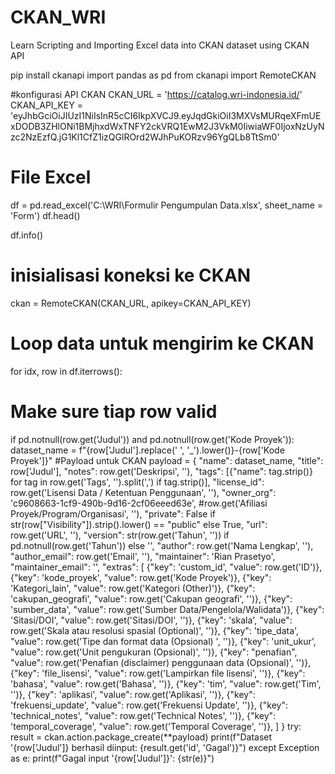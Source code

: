 # CKAN\_WRI

Learn Scripting and Importing Excel data into CKAN dataset using CKAN API



pip install ckanapi
import pandas as pd
from ckanapi import RemoteCKAN

\#konfigurasi API CKAN
CKAN\_URL = 'https://catalog.wri-indonesia.id/'
CKAN\_API\_KEY = 'eyJhbGciOiJIUzI1NiIsInR5cCI6IkpXVCJ9.eyJqdGkiOiI3MXVsMURqeXFmUExDODB3ZHlONi1BMjhxdWxTNFY2ckVRQ1EwM2J3VkM0IiwiaWF0IjoxNzUyNzc2NzEzfQ.jG1Kl1CfZ1izQGlROrd2WJhPuKORzv96YgQLb8TtSm0'



# File Excel

df = pd.read\_excel('C:\\WRI\\Formulir Pengumpulan Data.xlsx', sheet\_name = 'Form')
df.head()

df.info()



# inisialisasi koneksi ke CKAN

ckan = RemoteCKAN(CKAN\_URL, apikey=CKAN\_API\_KEY)



# Loop data untuk mengirim ke CKAN

for idx, row in df.iterrows():
# Make sure tiap row valid
if pd.notnull(row.get('Judul')) and pd.notnull(row.get('Kode Proyek')):
dataset\_name = f"{row\['Judul'].replace(' ', '\_').lower()}-{row\['Kode Proyek']}"
#Payload untuk CKAN
payload = {
"name": dataset\_name,
"title": row\['Judul'],
"notes": row.get('Deskripsi', ''),
"tags": \[{"name": tag.strip()} for tag in row.get('Tags', '').split(',') if tag.strip()],
"license\_id": row.get('Lisensi Data / Ketentuan Penggunaan', ''),
"owner\_org": 'c9608663-1cf9-490b-9d16-2cf06eeed63e', #row.get('Afiliasi Proyek/Program/Organisasi', ''),
"private": False if str(row\["Visibility"]).strip().lower() == "public" else True,
"url": row.get('URL', ''),
"version": str(row.get('Tahun', '')) if pd.notnull(row.get('Tahun')) else '',
"author": row.get('Nama Lengkap', ''),
"author\_email": row.get('Email', ''),
"maintainer": 'Rian Prasetyo',
"maintainer\_email": '',
"extras": \[
{"key": 'custom\_id', "value": row.get('ID')},
{"key": 'kode\_proyek', "value": row.get('Kode Proyek')},
{"key": 'Kategori\_lain', "value": row.get('Kategori (Other)')},
{"key": 'cakupan\_geografi', "value": row.get('Cakupan geografi', '')},
{"key": 'sumber\_data', "value": row.get('Sumber Data/Pengelola/Walidata')},
{"key": 'Sitasi/DOI', "value": row.get('Sitasi/DOI', '')},
{"key": 'skala', "value": row.get('Skala atau resolusi spasial (Optional)', '')},
{"key": 'tipe\_data', "value": row.get('Tipe dan format data (Opsional) ', '')},
{"key": 'unit\_ukur', "value": row.get('Unit pengukuran (Opsional)', '')},
{"key": "penafian", "value": row.get('Penafian (disclaimer) penggunaan data (Opsional)', '')},
{"key": 'file\_lisensi', "value": row.get('Lampirkan file lisensi', '')},
{"key": 'bahasa', "value": row.get('Bahasa', '')},
{"key": 'tim', "value": row.get('Tim', '')},
{"key": 'aplikasi', "value": row.get('Aplikasi', '')},
{"key": 'frekuensi\_update', "value": row.get('Frekuensi Update', '')},
{"key": 'technical\_notes', "value": row.get('Technical Notes', '')},
{"key": 'temporal\_coverage', "value": row.get('Temporal Coverage', '')},
]
}
try:
result = ckan.action.package\_create(\*\*payload)
print(f"Dataset '{row\['Judul']} berhasil diinput: {result.get('id', 'Gagal')}")
except Exception as e:
print(f"Gagal input '{row\['Judul']}': {str(e)}")

